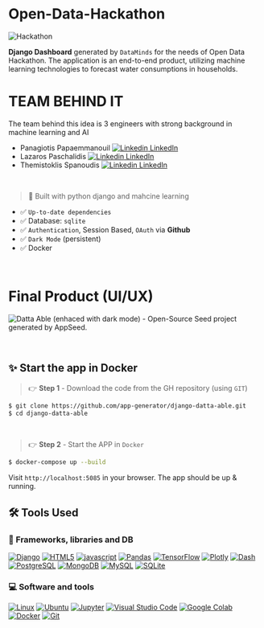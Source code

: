 

# Open-Data-Hackathon

![Hackathon](./assets/open_data_hackathon_cover.jpg)

**Django Dashboard** generated by `DataMinds` for the needs of Open Data Hackathon. The application is an end-to-end product, utilizing machine learning technologies to forecast water consumptions in households.

# TEAM BEHIND IT
The team behind this idea is 3 engineers with strong background in machine learning and AI 

* Panagiotis Papaemmanouil [![Linkedin](https://i.stack.imgur.com/gVE0j.png) LinkedIn](https://www.linkedin.com/in/panagiotis-papaemmanouil/)
* Lazaros Paschalidis [![Linkedin](https://i.stack.imgur.com/gVE0j.png) LinkedIn](https://www.linkedin.com/in/lazaros-paschalidis-6a5074118/)
* Themistoklis Spanoudis [![Linkedin](https://i.stack.imgur.com/gVE0j.png) LinkedIn](https://www.linkedin.com/in/themistoklis-spanoudis/)


<br />

> 🚀 Built with python django and mahcine learning

- ✅ `Up-to-date dependencies`
- ✅ Database: `sqlite`
- ✅ `Authentication`, Session Based, `OAuth` via **Github**
- ✅ `Dark Mode` (persistent)
- ✅ Docker
  
<br />

# Final Product (UI/UX)
![Datta Able (enhaced with dark mode) - Open-Source Seed project generated by AppSeed.](https://user-images.githubusercontent.com/51070104/176118649-7233ffbc-6118-4f56-8cda-baa81d256877.png)

<br /> 


## ✨ Start the app in Docker

> 👉 **Step 1** - Download the code from the GH repository (using `GIT`) 

```bash
$ git clone https://github.com/app-generator/django-datta-able.git
$ cd django-datta-able
```

<br />

> 👉 **Step 2** - Start the APP in `Docker`

```bash
$ docker-compose up --build 
```

Visit `http://localhost:5085` in your browser. The app should be up & running.


## 🛠️ Tools Used

### 🧰 Frameworks, libraries and DB

<p>
    <a href="https://www.djangoproject.com/"><img alt="Django" src="https://img.shields.io/badge/django-150458.svg?logo=django&logoColor=white"></a>
    <a href=""><img alt="HTML5" src="https://img.shields.io/badge/html5-150458.svg?logo=html5&logoColor=white"></a>
    <a href="https://www.javascript.com/"><img alt="javascript" src="https://img.shields.io/badge/javascript-150458.svg?logo=javascript&logoColor=white"></a>
    <a href="https://pandas.pydata.org/"><img alt="Pandas" src="https://img.shields.io/badge/Pandas-150458.svg?logo=pandas&logoColor=white"></a>
    <a href="https://www.tensorflow.org/"><img alt="TensorFlow" src="https://img.shields.io/badge/TensorFlow-FF6F00.svg?logo=TensorFlow&logoColor=white"></a>
    <a href="https://plotly.com/"><img alt="Plotly" src="https://img.shields.io/badge/Plotly-3c4c74.svg?logo=plotly&logoColor=white"></a>
    <a href="https://plotly.com/dash/"><img alt="Dash" src="https://img.shields.io/badge/Dash-9ca4bc.svg?logo=dash&logoColor=white"></a>
    <a href="https://www.postgresql.org/"><img alt="PostgreSQL" src ="https://img.shields.io/badge/PostgreSQL-316192.svg?logo=postgresql&logoColor=white"></a>
    <a href="https://www.mongodb.com/"><img alt="MongoDB" src ="https://img.shields.io/badge/MongoDB-4ea94b.svg?logo=mongodb&logoColor=white"></a>
    <a href="https://www.mysql.com/"><img alt="MySQL" src="https://img.shields.io/badge/MySQL-00f.svg?logo=mysql&logoColor=white"></a>
    <a href="https://www.sqlite.org/index.html"><img alt="SQLite" src ="https://img.shields.io/badge/SQLite-07405e.svg?logo=sqlite&logoColor=white"></a>
</p>


### 💻 Software and tools

<p>
   <a href="https://www.linux.org/"><img alt="Linux" src="https://img.shields.io/badge/Linux-black.svg?logo=linux&logoColor=white"></a>
   <a href="https://ubuntu.com/"><img alt="Ubuntu" src="https://img.shields.io/badge/Ubuntu-dd4814.svg?logo=ubuntu&logoColor=white"></a>
   <a href="https://jupyter.org/"><img alt="Jupyter" src="https://img.shields.io/badge/Jupyter-F37626.svg?logo=Jupyter&logoColor=white"></a>
    <a href="https://code.visualstudio.com/"><img alt="Visual Studio Code" src="https://img.shields.io/badge/Visual%20Studio%20Code-4db3f3.svg?logo=visual-studio-code&logoColor=white"></a>
    <a href="https://colab.research.google.com/?utm_source=scs-index"><img alt="Google Colab" src="https://img.shields.io/badge/Google%20Colab-black.svg?logo=google%20colab&logoColor=ffd936"></a>
    <a href="https://www.docker.com/"><img alt="Docker" src="https://img.shields.io/badge/Docker-2496ed.svg?logo=docker&logoColor=white"></a>
    <a href="https://git-scm.com/"><img alt="Git" src="https://img.shields.io/badge/Git-F05033.svg?logo=git&logoColor=white"></a>
    
   
</p>
